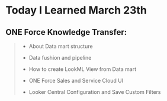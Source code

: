 # Today I Learned March 23th

## ONE Force Knowledge Transfer:
> - About Data mart structure
>
> - Data fushion and pipeline 
>
> - How to create LookML View from Data mart
>
> - ONE Force Sales and Service Cloud UI
>
> - Looker Central Configuration and Save Custom Filters

